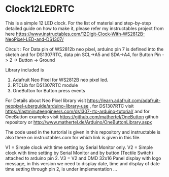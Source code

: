 # Clock12LEDRTC

This is a simple 12 LED clock. For the list of material and step-by-step detailed guide on how to make it, please refer my instructables project from here https://www.instructables.com/12Digit-Clock-With-WS2812B-NeoPixel-LED-and-DS1307/

Circuit : For Data pin of WS2812b neo pixel, arduino pin 7 is defined into the sketch and for DS1307RTC, data pin SCL->A5 and SDA->A4, for Button Pin -> 2 -> Button -> Ground

Library included is 
1. Adafruit Neo Pixel for WS2812B neo pixel led.
2. RTCLib for DS1307RTC module
3. OneButton for Button press events

For Details about Neo Pixel library visit https://learn.adafruit.com/adafruit-neopixel-uberguide/arduino-library-use , for DS1307RTC visit https://lastminuteengineers.com/ds1307-rtc-arduino-tutorial/ and for OneButton examples visit https://github.com/mathertel/OneButton github repository or http://www.mathertel.de/Arduino/OneButtonLibrary.aspx 

The code used in the turtorial is given in this repository and instructable is also there on instructables.com for which link is given in this file.

V1 = Simple clock with time setting by Serial Monitor only.
V2 = Simple clock with time setting by Serial Monitor and by button (Tectile Switch) attached to arduino pin 2.
V3 = V2 and DMD 32x16 Panel display with logo message, in this version we need to display date, time and display of date time setting through pin 2, is under implementation ...
